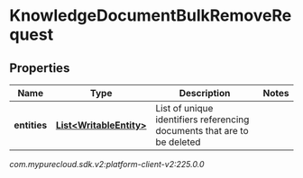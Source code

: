 # KnowledgeDocumentBulkRemoveRequest


## Properties

| Name | Type | Description | Notes |
| ------------ | ------------- | ------------- | ------------- |
| **entities** | [**List&lt;WritableEntity&gt;**](WritableEntity) | List of unique identifiers referencing documents that are to be deleted |  |




_com.mypurecloud.sdk.v2:platform-client-v2:225.0.0_
